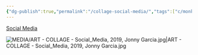 ```yaml
---
{"dg-publish":true,"permalink":"/collage-social-media/","tags":["c/monkey","c/animal","c/colour-pink","c/colour-purple","c/geometric","c/paris-collage","collage/year-2019"],"created":"2024-06-28T12:56:47.000-04:00","updated":"2025-09-10T13:28:26.200-04:00"}
---
```



[Social Media](https://www.instagram.com/p/B3WCZM5hdYU/)

![MEDIA/ART - COLLAGE - Social_Media, 2019, Jonny Garcia.jpg|ART - COLLAGE - Social_Media, 2019, Jonny Garcia.jpg](/img/user/MEDIA/ART%20-%20COLLAGE%20-%20Social_Media,%202019,%20Jonny%20Garcia.jpg)